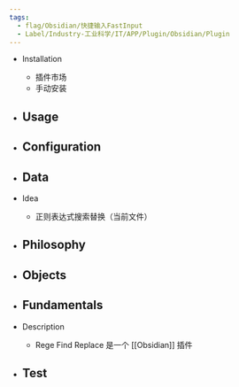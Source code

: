 ```yaml
---
tags:
  - flag/Obsidian/快捷输入FastInput
  - Label/Industry-工业科学/IT/APP/Plugin/Obsidian/Plugin
---
```


- Installation
    - 插件市场
    - 手动安装

- Usage
    - 

- Configuration
    - 

- Data
    - 

- Idea
    - 正则表达式搜索替换（当前文件）

- Philosophy
    - 

- Objects
    - 

- Fundamentals
    - 

- Description
    - Rege Find Replace 是一个 [[Obsidian]] 插件

- Test
    - 
